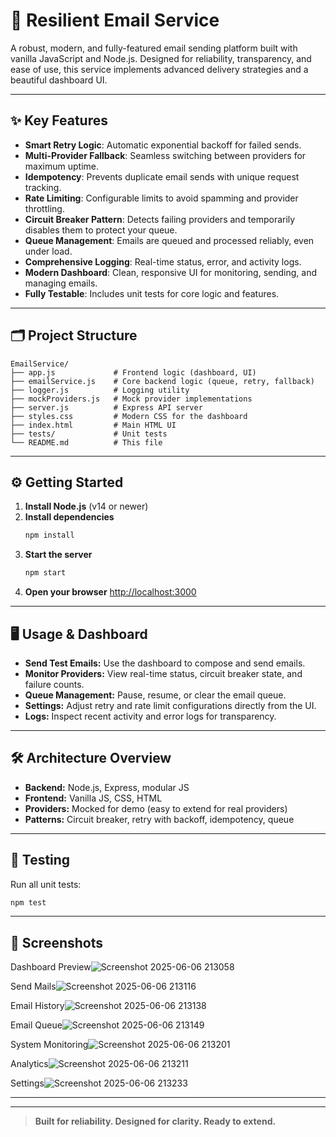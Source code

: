 # 🚀 Resilient Email Service

A robust, modern, and fully-featured email sending platform built with vanilla JavaScript and Node.js. Designed for reliability, transparency, and ease of use, this service implements advanced delivery strategies and a beautiful dashboard UI.

---

## ✨ Key Features

- **Smart Retry Logic**: Automatic exponential backoff for failed sends.
- **Multi-Provider Fallback**: Seamless switching between providers for maximum uptime.
- **Idempotency**: Prevents duplicate email sends with unique request tracking.
- **Rate Limiting**: Configurable limits to avoid spamming and provider throttling.
- **Circuit Breaker Pattern**: Detects failing providers and temporarily disables them to protect your queue.
- **Queue Management**: Emails are queued and processed reliably, even under load.
- **Comprehensive Logging**: Real-time status, error, and activity logs.
- **Modern Dashboard**: Clean, responsive UI for monitoring, sending, and managing emails.
- **Fully Testable**: Includes unit tests for core logic and features.

---

## 🗂️ Project Structure

```
EmailService/
├── app.js             # Frontend logic (dashboard, UI)
├── emailService.js    # Core backend logic (queue, retry, fallback)
├── logger.js          # Logging utility
├── mockProviders.js   # Mock provider implementations
├── server.js          # Express API server
├── styles.css         # Modern CSS for the dashboard
├── index.html         # Main HTML UI
├── tests/             # Unit tests
└── README.md          # This file
```

---

## ⚙️ Getting Started

1. **Install Node.js** (v14 or newer)
2. **Install dependencies**
   ```bash
   npm install
   ```
3. **Start the server**
   ```bash
   npm start
   ```
4. **Open your browser**
   [http://localhost:3000](http://localhost:3000)

---

## 🖥️ Usage & Dashboard

- **Send Test Emails:** Use the dashboard to compose and send emails.
- **Monitor Providers:** View real-time status, circuit breaker state, and failure counts.
- **Queue Management:** Pause, resume, or clear the email queue.
- **Settings:** Adjust retry and rate limit configurations directly from the UI.
- **Logs:** Inspect recent activity and error logs for transparency.

---

## 🛠️ Architecture Overview

- **Backend:** Node.js, Express, modular JS
- **Frontend:** Vanilla JS, CSS, HTML
- **Providers:** Mocked for demo (easy to extend for real providers)
- **Patterns:** Circuit breaker, retry with backoff, idempotency, queue

---

## 🧪 Testing

Run all unit tests:
```bash
npm test
```
---

## 📸 Screenshots

Dashboard Preview![Screenshot 2025-06-06 213058](https://github.com/user-attachments/assets/37cbd2b4-5e09-49bc-8e2c-ece15f1a9dcc)

Send Mails![Screenshot 2025-06-06 213116](https://github.com/user-attachments/assets/38a89187-f787-4878-96f5-5d269d418b1b)

Email History![Screenshot 2025-06-06 213138](https://github.com/user-attachments/assets/2f170254-5a2e-425d-9b8c-d1ea64cd9da1)

Email Queue![Screenshot 2025-06-06 213149](https://github.com/user-attachments/assets/2b4d98e4-1945-489e-9820-790da35fd9ce)

System Monitoring![Screenshot 2025-06-06 213201](https://github.com/user-attachments/assets/ea6c97f3-d1dd-4618-afaa-8952cee86a0c)


Analytics![Screenshot 2025-06-06 213211](https://github.com/user-attachments/assets/861c9727-f8a4-47ec-b6a8-2960f8ba0369)


Settings![Screenshot 2025-06-06 213233](https://github.com/user-attachments/assets/316c6a57-173d-4b13-a5af-fe5392607e35)

---

---

> **Built for reliability. Designed for clarity. Ready to extend.**

